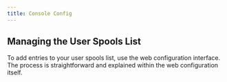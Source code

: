 ```yaml
---
title: Console Config
---
```


## Managing the User Spools List

To add entries to your user spools list, use the web configuration interface. The process is straightforward and explained within the web configuration itself.
